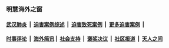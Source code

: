 
### 明慧海外之窗

####  [武汉肺炎](indexes/365.md?t=05280302) &nbsp;|&nbsp;  [迫害案例综述](indexes/328.md?t=05280302) &nbsp;|&nbsp; [迫害致死案例](indexes/277.md?t=05280302)  &nbsp;|&nbsp; [更多迫害案例](indexes/81.md?t=05280302)  &nbsp;|&nbsp; 
####  [时事评论](indexes/19.md?t=05280302) &nbsp;|&nbsp; [海外简讯](indexes/245.md?t=05280302)&nbsp;|&nbsp;  [社会支持](indexes/140.md?t=05280302) &nbsp;|&nbsp; [褒奖决议](indexes/282.md?t=05280302) &nbsp;|&nbsp; [社区报道](indexes/91.md?t=05280302)  &nbsp;|&nbsp; [天人之间](indexes/78.md?t=05280302) 

